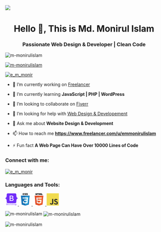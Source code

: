<img src="https://www.linkedin.com/in/md-monirul-islam-a9aa5b1b1/overlay/background-image/"/>
<h1 align="center">Hello 👋, This is Md. Monirul Islam</h1>
<h3 align="center">Passionate Web Design & Developer | Clean Code</h3>

<p align="left"> <img src="https://komarev.com/ghpvc/?username=m-monirulislam&label=Profile%20views&color=0e75b6&style=flat" alt="m-monirulislam" /> </p>

<p align="left"> <a href="https://github.com/ryo-ma/github-profile-trophy"><img src="https://github-profile-trophy.vercel.app/?username=m-monirulislam" alt="m-monirulislam" /></a> </p>

<p align="left"> <a href="https://twitter.com/e_m_monir" target="blank"><img src="https://img.shields.io/twitter/follow/e_m_monir?logo=twitter&style=for-the-badge" alt="e_m_monir" /></a> </p>

- 🔭 I’m currently working on [Freelancer](https://www.freelancer.com/u/emmonirulislam)

- 🌱 I’m currently learning **JavaScript | PHP | WordPress**

- 👯 I’m looking to collaborate on [Fiverr](https://www.fiverr.com/users/e_m_monirul/seller_dashboard)

- 🤝 I’m looking for help with [Web Design & Developement](https://github.com/M-MONIRULISLAM)

- 💬 Ask me about **Website Design & Development**

- 📫 How to reach me **https://www.freelancer.com/u/emmonirulislam**

- ⚡ Fun fact **A Web Page Can Have Over 10000 Lines of Code**

<h3 align="left">Connect with me:</h3>
<p align="left">
<a href="https://twitter.com/e_m_monir" target="blank"><img align="center" src="https://raw.githubusercontent.com/rahuldkjain/github-profile-readme-generator/master/src/images/icons/Social/twitter.svg" alt="e_m_monir" height="30" width="40" /></a>
</p>

<h3 align="left">Languages and Tools:</h3>
<p align="left"> <a href="https://getbootstrap.com" target="_blank" rel="noreferrer"> <img src="https://raw.githubusercontent.com/devicons/devicon/master/icons/bootstrap/bootstrap-plain-wordmark.svg" alt="bootstrap" width="40" height="40"/> </a> <a href="https://www.w3schools.com/css/" target="_blank" rel="noreferrer"> <img src="https://raw.githubusercontent.com/devicons/devicon/master/icons/css3/css3-original-wordmark.svg" alt="css3" width="40" height="40"/> </a> <a href="https://www.w3.org/html/" target="_blank" rel="noreferrer"> <img src="https://raw.githubusercontent.com/devicons/devicon/master/icons/html5/html5-original-wordmark.svg" alt="html5" width="40" height="40"/> </a> <a href="https://developer.mozilla.org/en-US/docs/Web/JavaScript" target="_blank" rel="noreferrer"> <img src="https://raw.githubusercontent.com/devicons/devicon/master/icons/javascript/javascript-original.svg" alt="javascript" width="40" height="40"/> </a> </p>

<p><img align="left" src="https://github-readme-stats.vercel.app/api/top-langs?username=m-monirulislam&show_icons=true&locale=en&layout=compact" alt="m-monirulislam" /></p>

<p>&nbsp;<img align="center" src="https://github-readme-stats.vercel.app/api?username=m-monirulislam&show_icons=true&locale=en" alt="m-monirulislam" /></p>

<p><img align="center" src="https://github-readme-streak-stats.herokuapp.com/?user=m-monirulislam&" alt="m-monirulislam" /></p>
